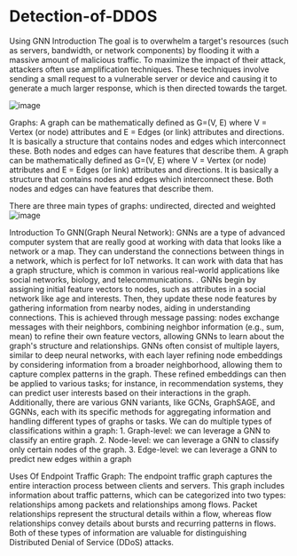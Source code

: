 # Detection-of-DDOS
Using GNN
Introduction
The goal is to overwhelm a target's resources (such as servers, bandwidth, or network components) by flooding it with a massive amount of malicious traffic. To maximize the impact of their attack, attackers often use amplification techniques. These techniques involve sending a small request to a vulnerable server or device and causing it to generate a much larger response, which is then directed towards the target.

![image](https://github.com/KPchandra18/Detection-of-DDOS/assets/93926748/5af90453-29be-4916-9aa8-c8d54d76d5e7)

Graphs:
A graph can be mathematically defined as G=(V, E) where V = Vertex (or node) attributes and E = Edges (or link) attributes and directions. It is basically a structure that contains nodes and edges which interconnect these. Both nodes and edges can have features that describe them.
A graph can be mathematically defined as G=(V, E) where V = Vertex (or node) attributes and E = Edges (or link) attributes and directions. It is basically a structure that contains nodes and edges which interconnect these. Both nodes and edges can have features that describe them.


There are three main types of graphs: undirected, directed and weighted
![image](https://github.com/KPchandra18/Detection-of-DDOS/assets/93926748/6975054a-967b-40af-8c8f-3c75f014b815)


Introduction To GNN(Graph Neural Network):
GNNs are a type of advanced computer system that are really good at working with data that looks like a network or a map. They can understand the connections between things in a network, which is perfect for IoT networks.
It can work with data that has a graph structure, which is common in various real-world applications like social networks, biology, and telecommunications. .
GNNs begin by assigning initial feature vectors to nodes, such as attributes in a social network like age and interests. Then, they update these node features by gathering information from nearby nodes, aiding in understanding connections. This is achieved through message passing: nodes exchange messages with their neighbors, combining neighbor information (e.g., sum, mean) to refine their own feature vectors, allowing GNNs to learn about the graph's structure and relationships.
GNNs often consist of multiple layers, similar to deep neural networks, with each layer refining node embeddings by considering information from a broader neighborhood, allowing them to capture complex patterns in the graph. These refined embeddings can then be applied to various tasks; for instance, in recommendation systems, they can predict user interests based on their interactions in the graph. Additionally, there are various GNN variants, like GCNs, GraphSAGE, and GGNNs, each with its specific methods for aggregating information and handling different types of graphs or tasks.
We can do multiple types of classifications within a graph: 
             1. Graph-level: we can leverage a GNN to classify an entire graph. 
             2. Node-level: we can leverage a GNN to classify only certain nodes of the graph. 
             3. Edge-level: we can leverage a GNN to predict new edges within a graph

Uses Of Endpoint Traffic Graph: The endpoint traffic graph captures the entire interaction process between clients and servers. This graph includes information about traffic patterns, which can be categorized into two types: relationships among packets and relationships among flows. Packet relationships represent the structural details within a flow, whereas flow relationships convey details about bursts and recurring patterns in flows. Both of these types of information are valuable for distinguishing Distributed Denial of Service (DDoS) attacks.



